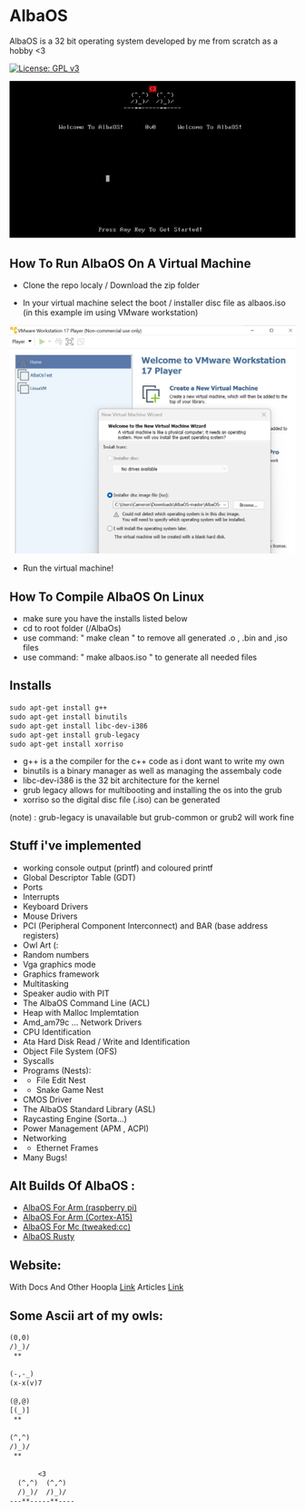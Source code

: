 # AlbaOS #
AlbaOS is a 32 bit operating system developed by me from scratch as a hobby <3

[![License: GPL v3](https://img.shields.io/badge/License-GPLv3-blue.svg)](https://www.gnu.org/licenses/gpl-3.0)

![AlbaOsSplash](THUMB.JPG "Alba Os Splash Screen")


## How To Run AlbaOS On A Virtual Machine

+ Clone the repo localy / Download the zip folder

+ In your virtual machine select the boot / installer disc file as albaos.iso (in this example im using VMware workstation)

![vmwarescreenshot](VMWARE.png "Setup Screenshot in vmware")


+ Run the virtual machine!

## How To Compile AlbaOS On Linux
+ make sure you have the installs listed below
+ cd to root folder (/AlbaOs)
+ use command: " make clean " to remove all generated .o , .bin and ,iso files
+ use command: " make albaos.iso " to generate all needed files



## Installs

```
sudo apt-get install g++
sudo apt-get install binutils
sudo apt-get install libc-dev-i386
sudo apt-get install grub-legacy
sudo apt-get install xorriso

```

+ g++ is a the compiler for the c++ code as i dont want to write my own
+ binutils is a binary manager as well as managing the assembaly code
+ libc-dev-i386 is the 32 bit architecture for the kernel
+ grub legacy allows for multibooting and installing the os into the grub
+ xorriso so the digital disc file (.iso) can be generated

(note) : grub-legacy is unavailable but grub-common or grub2 will work fine

## Stuff i've implemented 
+ working console output (printf) and coloured printf
+ Global Descriptor Table (GDT)
+ Ports
+ Interrupts
+ Keyboard Drivers
+ Mouse Drivers
+ PCI (Peripheral Component Interconnect) and BAR (base address registers) 
+ Owl Art (:
+ Random numbers
+ Vga graphics mode
+ Graphics framework
+ Multitasking
+ Speaker audio with PIT
+ The AlbaOS Command Line (ACL)
+ Heap with Malloc Implemtation
+ Amd_am79c ... Network Drivers
+ CPU Identification
+ Ata Hard Disk Read / Write and Identification
+ Object File System (OFS)
+ Syscalls
+ Programs (Nests):
+    - File Edit Nest
+    - Snake Game Nest
+ CMOS Driver
+ The AlbaOS Standard Library (ASL)
+ Raycasting Engine (Sorta...)
+ Power Management (APM , ACPI)
+ Networking
+    - Ethernet Frames 
+ Many Bugs!

## Alt Builds Of AlbaOS :
+ [AlbaOS For Arm (raspberry pi)](https://github.com/CamH04/AlbaOS-For-Arm/tree/master/rpi4)
+ [AlbaOS For Arm (Cortex-A15)](https://github.com/CamH04/AlbaOS-For-Arm/tree/master/CortexA15)
+ [AlbaOS For Mc (tweaked:cc)](https://github.com/CamH04/Alba-OS-MC)
+ [AlbaOS Rusty](https://github.com/CamH04/AlbaOS-Rusty)

## Website:
With Docs And Other Hoopla
[Link](https://albasoftware.netlify.app/albaos)
Articles
[Link](https://albasoftware-articles.netlify.app/)


## Some Ascii art of my owls:
```
(0,0)
/)_)/
 **

(-,-_)
(x-x(v)7

(@,@)
[(_)]
 **

(^,^)
/)_)/
 **

       <3
  (^,^)  (^,^)
  /)_)/  /)_)/
---**-----**----
```
